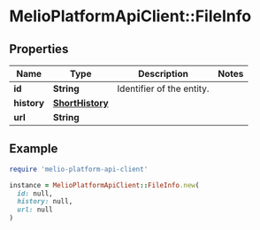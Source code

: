 # MelioPlatformApiClient::FileInfo

## Properties

| Name | Type | Description | Notes |
| ---- | ---- | ----------- | ----- |
| **id** | **String** | Identifier of the entity. |  |
| **history** | [**ShortHistory**](ShortHistory.md) |  |  |
| **url** | **String** |  |  |

## Example

```ruby
require 'melio-platform-api-client'

instance = MelioPlatformApiClient::FileInfo.new(
  id: null,
  history: null,
  url: null
)
```

